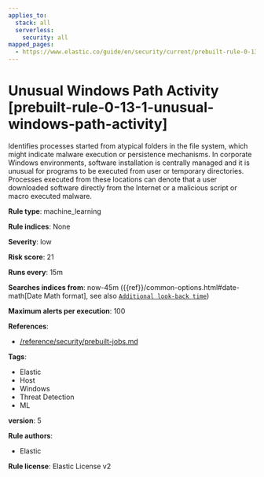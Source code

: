 ```yaml
---
applies_to:
  stack: all
  serverless:
    security: all
mapped_pages:
  - https://www.elastic.co/guide/en/security/current/prebuilt-rule-0-13-1-unusual-windows-path-activity.html
---
```


# Unusual Windows Path Activity [prebuilt-rule-0-13-1-unusual-windows-path-activity]

Identifies processes started from atypical folders in the file system, which might indicate malware execution or persistence mechanisms. In corporate Windows environments, software installation is centrally managed and it is unusual for programs to be executed from user or temporary directories. Processes executed from these locations can denote that a user downloaded software directly from the Internet or a malicious script or macro executed malware.

**Rule type**: machine_learning

**Rule indices**: None

**Severity**: low

**Risk score**: 21

**Runs every**: 15m

**Searches indices from**: now-45m ({{ref}}/common-options.html#date-math[Date Math format], see also [`Additional look-back time`](docs-content://solutions/security/detect-and-alert/create-detection-rule.md#rule-schedule))

**Maximum alerts per execution**: 100

**References**:

* [/reference/security/prebuilt-jobs.md](/reference/prebuilt-jobs.md)

**Tags**:

* Elastic
* Host
* Windows
* Threat Detection
* ML

**version**: 5

**Rule authors**:

* Elastic

**Rule license**: Elastic License v2


